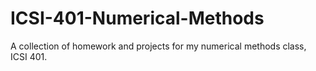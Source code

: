 # ICSI-401-Numerical-Methods
A collection of homework and projects for my numerical methods class, ICSI 401.

